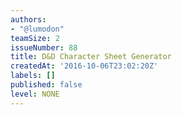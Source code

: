 ```yaml
---
authors:
- "@lumodon"
teamSize: 2
issueNumber: 88
title: D&D Character Sheet Generator
createdAt: '2016-10-06T23:02:20Z'
labels: []
published: false
level: NONE
---
```






